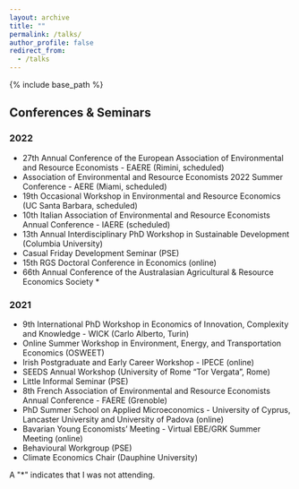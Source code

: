 ```yaml
---
layout: archive
title: ""
permalink: /talks/
author_profile: false
redirect_from:
  - /talks
---
```


{% include base_path %}

## Conferences & Seminars


### 2022

- 27th Annual Conference of the European Association of Environmental and Resource Economists - EAERE (Rimini, scheduled)
- Association of Environmental and Resource Economists 2022 Summer Conference - AERE (Miami, scheduled)
- 19th Occasional Workshop in Environmental and Resource Economics (UC Santa Barbara, scheduled)
- 10th Italian Association of Environmental and Resource Economists Annual Conference - IAERE (scheduled)
- 13th Annual Interdisciplinary PhD Workshop in Sustainable Development (Columbia University)
- Casual Friday Development Seminar (PSE)
- 15th RGS Doctoral Conference in Economics (online)
- 66th Annual Conference of the Australasian Agricultural & Resource Economics Society *


### 2021

- 9th International PhD Workshop in Economics of Innovation, Complexity and Knowledge - WICK (Carlo Alberto, Turin)
- Online Summer Workshop in Environment, Energy, and Transportation Economics (OSWEET)
- Irish Postgraduate and Early Career Workshop - IPECE (online)
- SEEDS Annual Workshop (University of Rome “Tor Vergata”, Rome)
- Little Informal Seminar (PSE)
- 8th French Association of Environmental and Resource Economists Annual Conference - FAERE (Grenoble)
- PhD Summer School on Applied Microeconomics - University of Cyprus, Lancaster University and University of Padova (online)
- Bavarian Young Economists’ Meeting - Virtual EBE/GRK Summer Meeting (online)
- Behavioural Workgroup (PSE)
- Climate Economics Chair (Dauphine University)

A "*" indicates that I was not attending. 
